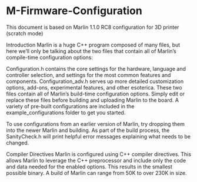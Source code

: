 # M-Firmware-Configuration
This document is based on Marlin 1.1.0 RC8 configuration for 3D printer (scratch mode)

Introduction
Marlin is a huge C++ program composed of many files, but here we’ll only be talking about the two files that contain all of Marlin’s compile-time configuration options:

Configuration.h contains the core settings for the hardware, language and controller selection, and settings for the most common features and components.
Configuration_adv.h serves up more detailed customization options, add-ons, experimental features, and other esoterica.
These two files contain all of Marlin’s build-time configuration options. Simply edit or replace these files before building and uploading Marlin to the board. A variety of pre-built configurations are included in the example_configurations folder to get you started.

To use configurations from an earlier version of Marlin, try dropping them into the newer Marlin and building. As part of the build process, the SanityCheck.h will print helpful error messages explaining what needs to be changed.

Compiler Directives
Marlin is configured using C++ compiler directives. This allows Marlin to leverage the C++ preprocessor and include only the code and data needed for the enabled options. This results in the smallest possible binary. A build of Marlin can range from 50K to over 230K in size.




